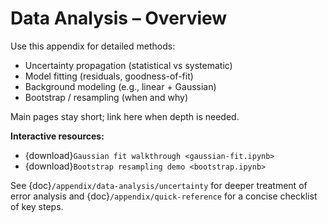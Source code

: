 # Data Analysis – Overview

Use this appendix for detailed methods:
- Uncertainty propagation (statistical vs systematic)
- Model fitting (residuals, goodness-of-fit)
- Background modeling (e.g., linear + Gaussian)
- Bootstrap / resampling (when and why)

Main pages stay short; link here when depth is needed.

**Interactive resources:**
- {download}`Gaussian fit walkthrough <gaussian-fit.ipynb>`
- {download}`Bootstrap resampling demo <bootstrap.ipynb>`

See {doc}`/appendix/data-analysis/uncertainty` for deeper treatment of error analysis and {doc}`/appendix/quick-reference` for a concise checklist of key steps.
